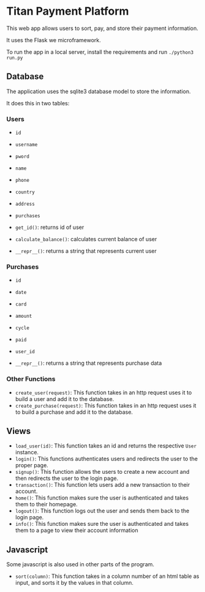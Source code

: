 # Titan Payment Platform

This web app allows users to sort, pay, and store their payment information.

It uses the Flask we microframework.

To run the app in a local server, install the requirements and run `./python3 run.py`

## Database

The application uses the sqlite3 database model to store the information.

It does this in two tables:

### Users

- `id`
- `username`
- `pword`
- `name`
- `phone`
- `country`
- `address`
- `purchases`

- `get_id()`: returns id of user
- `calculate_balance()`: calculates current balance of user
- `__repr__()`: returns a string that represents current user 


### Purchases
- `id`
- `date`
- `card`
- `amount`
- `cycle`
- `paid`
- `user_id`

- `__repr__()`: returns a string that represents purchase data

### Other Functions
- `create_user(request)`: This function takes in an http request uses it to build a user and add it to the database.
- `create_purchase(request)`: This function takes in an http request uses it to build a purchase and add it to the database.

## Views

- `load_user(id)`: This function takes an id and returns the respective `User` instance.
- `login()`: This functions authenticates users and redirects the user to the proper page.
- `signup()`: This function allows the users to create a new account and then redirects the user to the login page.
- `transaction()`: This function lets users add a new transaction to their account.
- `home()`: This function makes sure the user is authenticated and takes them to their homepage.
- `logout()`: This function logs out the user and sends them back to the login page.
- `info()`: This function makes sure the user is authenticated and takes them to a page to view their account information


## Javascript

Some javascript is also used in other parts of the program.

- `sort(column)`: This function takes in a column number of an html table as input, and sorts it by the values in that column.

